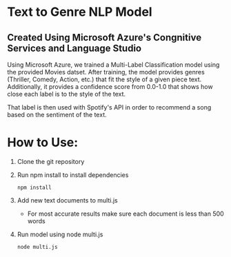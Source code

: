 # Text to Genre NLP Model

## Created Using Microsoft Azure's Congnitive Services and Language Studio

Using Microsoft Azure, we trained a Multi-Label Classification model using the provided Movies datset. After training, the model provides genres (Thriller, Comedy, Action, etc.) that fit the style of a given piece text. Additionally, it provides a confidence score from 0.0-1.0 that shows how close each label is to the style of the text.

That label is then used with Spotify's API in order to recommend a song based on the sentiment of the text.

# How to Use:

1. Clone the git repository

2. Run npm install to install dependencies
    ```
    npm install
    ```

3. Add new text documents to multi.js
    * For most accurate results make sure each document is less than 500 words

4. Run model using node multi.js
    ```
    node multi.js
    ```

